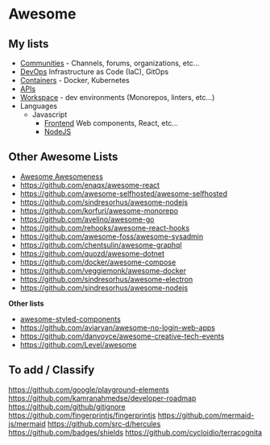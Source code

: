 # Awesome

## My lists

* [Communities](./awesome-communities.md) - Channels, forums, organizations, etc...
* [DevOps](./awesome-devops.md) Infrastructure as Code (IaC), GitOps
* [Containers](./awesome-containers.md) - Docker, Kubernetes
* [APIs](./awesome-apis.md)
* [Workspace](./awesome-workspace.md) - dev environments (Monorepos, linters, etc...)
* Languages
  * Javascript
    * [Frontend](./awesome-frontend.md) Web components, React, etc...
    * [NodeJS](./awesome-nodejs.md)




## Other Awesome Lists

* [Awesome Awesomeness](https://github.com/bayandin/awesome-awesomeness)
* https://github.com/enaqx/awesome-react
* https://github.com/awesome-selfhosted/awesome-selfhosted
* https://github.com/sindresorhus/awesome-nodejs
* https://github.com/korfuri/awesome-monorepo
* https://github.com/avelino/awesome-go
* https://github.com/rehooks/awesome-react-hooks
* https://github.com/awesome-foss/awesome-sysadmin
* https://github.com/chentsulin/awesome-graphql
* https://github.com/quozd/awesome-dotnet
* https://github.com/docker/awesome-compose
* https://github.com/veggiemonk/awesome-docker
* https://github.com/sindresorhus/awesome-electron
* https://github.com/sindresorhus/awesome-nodejs

**Other lists**  
* [awesome-styled-components](https://github.com/styled-components/awesome-styled-components)
* https://github.com/aviaryan/awesome-no-login-web-apps
* https://github.com/danvoyce/awesome-creative-tech-events
* https://github.com/Level/awesome


## To add / Classify

https://github.com/google/playground-elements
https://github.com/kamranahmedse/developer-roadmap
https://github.com/github/gitignore
https://github.com/fingerprintjs/fingerprintjs
https://github.com/mermaid-js/mermaid
https://github.com/src-d/hercules
https://github.com/badges/shields
https://github.com/cycloidio/terracognita







